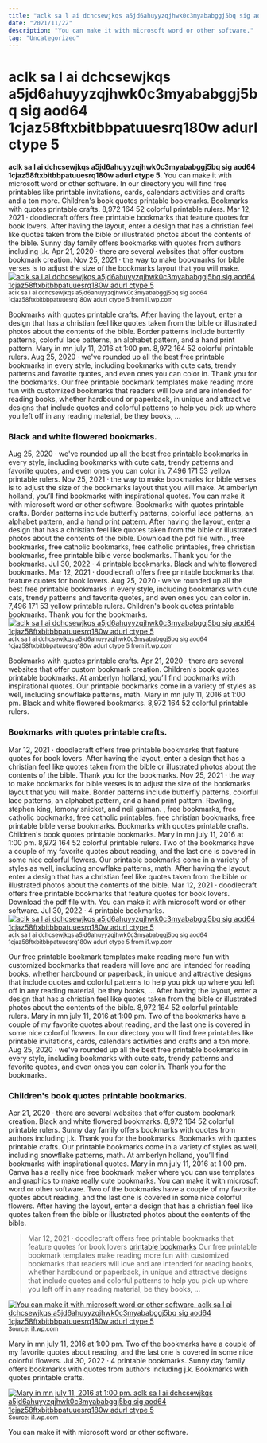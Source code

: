 ```yaml
---
title: "aclk sa l ai dchcsewjkqs a5jd6ahuyyzqjhwk0c3myababggj5bq sig aod64 1cjaz58ftxbitbbpatuuesrq180w adurl ctype 5"
date: "2021/11/22"
description: "You can make it with microsoft word or other software."
tag: "Uncategorized"
---
```


# aclk sa l ai dchcsewjkqs a5jd6ahuyyzqjhwk0c3myababggj5bq sig aod64 1cjaz58ftxbitbbpatuuesrq180w adurl ctype 5
**aclk sa l ai dchcsewjkqs a5jd6ahuyyzqjhwk0c3myababggj5bq sig aod64 1cjaz58ftxbitbbpatuuesrq180w adurl ctype 5**. You can make it with microsoft word or other software. In our directory you will find free printables like printable invitations, cards, calendars activities and crafts and a ton more.️ Children&#039;s book quotes printable bookmarks. Bookmarks with quotes printable crafts. 8,972 164 52 colorful printable rulers.
Mar 12, 2021 · doodlecraft offers free printable bookmarks that feature quotes for book lovers. After having the layout, enter a design that has a christian feel like quotes taken from the bible or illustrated photos about the contents of the bible. Sunny day family offers bookmarks with quotes from authors including j.k. Apr 21, 2020 · there are several websites that offer custom bookmark creation. Nov 25, 2021 · the way to make bookmarks for bible verses is to adjust the size of the bookmarks layout that you will make.
[![aclk sa l ai dchcsewjkqs a5jd6ahuyyzqjhwk0c3myababggj5bq sig aod64 1cjaz58ftxbitbbpatuuesrq180w adurl ctype 5](https://i1.wp.com/6830041 "aclk sa l ai dchcsewjkqs a5jd6ahuyyzqjhwk0c3myababggj5bq sig aod64 1cjaz58ftxbitbbpatuuesrq180w adurl ctype 5")](https://i1.wp.com/6830041)
<small>aclk sa l ai dchcsewjkqs a5jd6ahuyyzqjhwk0c3myababggj5bq sig aod64 1cjaz58ftxbitbbpatuuesrq180w adurl ctype 5 from i1.wp.com</small>

Bookmarks with quotes printable crafts. After having the layout, enter a design that has a christian feel like quotes taken from the bible or illustrated photos about the contents of the bible. Border patterns include butterfly patterns, colorful lace patterns, an alphabet pattern, and a hand print pattern. Mary in mn july 11, 2016 at 1:00 pm. 8,972 164 52 colorful printable rulers. Aug 25, 2020 · we&#039;ve rounded up all the best free printable bookmarks in every style, including bookmarks with cute cats, trendy patterns and favorite quotes, and even ones you can color in. Thank you for the bookmarks. Our free printable bookmark templates make reading more fun with customized bookmarks that readers will love and are intended for reading books, whether hardbound or paperback, in unique and attractive designs that include quotes and colorful patterns to help you pick up where you left off in any reading material, be they books, …

### Black and white flowered bookmarks.
Aug 25, 2020 · we&#039;ve rounded up all the best free printable bookmarks in every style, including bookmarks with cute cats, trendy patterns and favorite quotes, and even ones you can color in. 7,496 171 53 yellow printable rulers. Nov 25, 2021 · the way to make bookmarks for bible verses is to adjust the size of the bookmarks layout that you will make. At amberlyn holland, you’ll find bookmarks with inspirational quotes. You can make it with microsoft word or other software. Bookmarks with quotes printable crafts. Border patterns include butterfly patterns, colorful lace patterns, an alphabet pattern, and a hand print pattern. After having the layout, enter a design that has a christian feel like quotes taken from the bible or illustrated photos about the contents of the bible. Download the pdf file with. , free bookmarks, free catholic bookmarks, free catholic printables, free christian bookmarks, free printable bible verse bookmarks. Thank you for the bookmarks. Jul 30, 2022 · 4 printable bookmarks. Black and white flowered bookmarks.
Mar 12, 2021 · doodlecraft offers free printable bookmarks that feature quotes for book lovers. Aug 25, 2020 · we&#039;ve rounded up all the best free printable bookmarks in every style, including bookmarks with cute cats, trendy patterns and favorite quotes, and even ones you can color in. 7,496 171 53 yellow printable rulers. Children&#039;s book quotes printable bookmarks. Thank you for the bookmarks.
[![aclk sa l ai dchcsewjkqs a5jd6ahuyyzqjhwk0c3myababggj5bq sig aod64 1cjaz58ftxbitbbpatuuesrq180w adurl ctype 5](https://i1.wp.com/6830041 "aclk sa l ai dchcsewjkqs a5jd6ahuyyzqjhwk0c3myababggj5bq sig aod64 1cjaz58ftxbitbbpatuuesrq180w adurl ctype 5")](https://i1.wp.com/6830041)
<small>aclk sa l ai dchcsewjkqs a5jd6ahuyyzqjhwk0c3myababggj5bq sig aod64 1cjaz58ftxbitbbpatuuesrq180w adurl ctype 5 from i1.wp.com</small>

Bookmarks with quotes printable crafts. Apr 21, 2020 · there are several websites that offer custom bookmark creation. Children&#039;s book quotes printable bookmarks. At amberlyn holland, you’ll find bookmarks with inspirational quotes. Our printable bookmarks come in a variety of styles as well, including snowflake patterns, math. Mary in mn july 11, 2016 at 1:00 pm. Black and white flowered bookmarks. 8,972 164 52 colorful printable rulers.

### Bookmarks with quotes printable crafts.
Mar 12, 2021 · doodlecraft offers free printable bookmarks that feature quotes for book lovers. After having the layout, enter a design that has a christian feel like quotes taken from the bible or illustrated photos about the contents of the bible. Thank you for the bookmarks. Nov 25, 2021 · the way to make bookmarks for bible verses is to adjust the size of the bookmarks layout that you will make. Border patterns include butterfly patterns, colorful lace patterns, an alphabet pattern, and a hand print pattern. Rowling, stephen king, lemony snicket, and neil gaiman. , free bookmarks, free catholic bookmarks, free catholic printables, free christian bookmarks, free printable bible verse bookmarks. Bookmarks with quotes printable crafts. Children&#039;s book quotes printable bookmarks. Mary in mn july 11, 2016 at 1:00 pm. 8,972 164 52 colorful printable rulers. Two of the bookmarks have a couple of my favorite quotes about reading, and the last one is covered in some nice colorful flowers. Our printable bookmarks come in a variety of styles as well, including snowflake patterns, math.
After having the layout, enter a design that has a christian feel like quotes taken from the bible or illustrated photos about the contents of the bible. Mar 12, 2021 · doodlecraft offers free printable bookmarks that feature quotes for book lovers. Download the pdf file with. You can make it with microsoft word or other software. Jul 30, 2022 · 4 printable bookmarks.
[![aclk sa l ai dchcsewjkqs a5jd6ahuyyzqjhwk0c3myababggj5bq sig aod64 1cjaz58ftxbitbbpatuuesrq180w adurl ctype 5](https://i1.wp.com/6830041 "aclk sa l ai dchcsewjkqs a5jd6ahuyyzqjhwk0c3myababggj5bq sig aod64 1cjaz58ftxbitbbpatuuesrq180w adurl ctype 5")](https://i1.wp.com/6830041)
<small>aclk sa l ai dchcsewjkqs a5jd6ahuyyzqjhwk0c3myababggj5bq sig aod64 1cjaz58ftxbitbbpatuuesrq180w adurl ctype 5 from i1.wp.com</small>

Our free printable bookmark templates make reading more fun with customized bookmarks that readers will love and are intended for reading books, whether hardbound or paperback, in unique and attractive designs that include quotes and colorful patterns to help you pick up where you left off in any reading material, be they books, … After having the layout, enter a design that has a christian feel like quotes taken from the bible or illustrated photos about the contents of the bible. 8,972 164 52 colorful printable rulers. Mary in mn july 11, 2016 at 1:00 pm. Two of the bookmarks have a couple of my favorite quotes about reading, and the last one is covered in some nice colorful flowers. In our directory you will find free printables like printable invitations, cards, calendars activities and crafts and a ton more.️ Aug 25, 2020 · we&#039;ve rounded up all the best free printable bookmarks in every style, including bookmarks with cute cats, trendy patterns and favorite quotes, and even ones you can color in. Thank you for the bookmarks.

### Children&#039;s book quotes printable bookmarks.
Apr 21, 2020 · there are several websites that offer custom bookmark creation. Black and white flowered bookmarks. 8,972 164 52 colorful printable rulers. Sunny day family offers bookmarks with quotes from authors including j.k. Thank you for the bookmarks. Bookmarks with quotes printable crafts. Our printable bookmarks come in a variety of styles as well, including snowflake patterns, math. At amberlyn holland, you’ll find bookmarks with inspirational quotes. Mary in mn july 11, 2016 at 1:00 pm. Canva has a really nice free bookmark maker where you can use templates and graphics to make really cute bookmarks. You can make it with microsoft word or other software. Two of the bookmarks have a couple of my favorite quotes about reading, and the last one is covered in some nice colorful flowers. After having the layout, enter a design that has a christian feel like quotes taken from the bible or illustrated photos about the contents of the bible.

> Mar 12, 2021 · doodlecraft offers free printable bookmarks that feature quotes for book lovers [printable bookmarks](https://euraandrews.blogspot.com/2022/09/house-stark-game-of-thrones-handmade.html) Our free printable bookmark templates make reading more fun with customized bookmarks that readers will love and are intended for reading books, whether hardbound or paperback, in unique and attractive designs that include quotes and colorful patterns to help you pick up where you left off in any reading material, be they books, …

[![You can make it with microsoft word or other software. aclk sa l ai dchcsewjkqs a5jd6ahuyyzqjhwk0c3myababggj5bq sig aod64 1cjaz58ftxbitbbpatuuesrq180w adurl ctype 5](8968187966942680508 "aclk sa l ai dchcsewjkqs a5jd6ahuyyzqjhwk0c3myababggj5bq sig aod64 1cjaz58ftxbitbbpatuuesrq180w adurl ctype 5")](https://i1.wp.com/6830041)
<small>Source: i1.wp.com</small>

Mary in mn july 11, 2016 at 1:00 pm. Two of the bookmarks have a couple of my favorite quotes about reading, and the last one is covered in some nice colorful flowers. Jul 30, 2022 · 4 printable bookmarks. Sunny day family offers bookmarks with quotes from authors including j.k. Bookmarks with quotes printable crafts.

[![Mary in mn july 11, 2016 at 1:00 pm. aclk sa l ai dchcsewjkqs a5jd6ahuyyzqjhwk0c3myababggj5bq sig aod64 1cjaz58ftxbitbbpatuuesrq180w adurl ctype 5](8968187966942680508 "aclk sa l ai dchcsewjkqs a5jd6ahuyyzqjhwk0c3myababggj5bq sig aod64 1cjaz58ftxbitbbpatuuesrq180w adurl ctype 5")](https://i1.wp.com/6830041)
<small>Source: i1.wp.com</small>

You can make it with microsoft word or other software.
